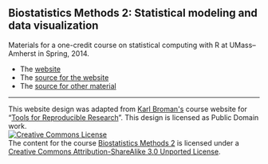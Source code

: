 ## Biostatistics Methods 2: Statistical modeling and data visualization

Materials for a one-credit course on statistical computing with R at UMass&ndash;Amherst in Spring, 2014.

- The [website](http://nickreich.github.io/statComp2014)
- The [source for the website](https://github.com/nickreich/statComp2014/tree/gh-pages)
- The [source for other material](https://github.com/nickreich/statComp2014/tree/master)

---

This website design was adapted from [Karl Broman's](http://github.com/kbroman)
course website for
&ldquo;[Tools for Reproducible Research](http://github.com/kbroman/Tools4RR)&rdquo;.
This design is licensed as Public Domain work.<br>
<a rel="license" href="http://creativecommons.org/licenses/by-sa/3.0/"><img alt="Creative Commons License" style="border-width:0" src="http://i.creativecommons.org/l/by-sa/3.0/88x31.png" /></a><br />The content for the course [Biostatistics Methods 2](http://github.com/nickreich/statComp2014) is licensed under a <a rel="license" href="http://creativecommons.org/licenses/by-sa/3.0/">Creative Commons Attribution-ShareAlike 3.0 Unported License</a>.
